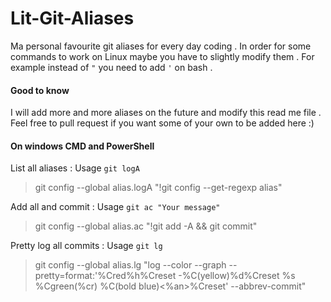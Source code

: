 # Lit-Git-Aliases
Ma personal favourite git aliases for every day coding . In order for some commands to work on Linux maybe you have to slightly modify them . For example instead of `"` you need to add `'` on bash .

#### Good to know
I will add more and more aliases on the future and modify this read me file . Feel free to pull request if you want some of your own to be added here :)

#### On windows CMD and PowerShell

List all aliases : Usage `git logA`
> git config --global alias.logA "!git config --get-regexp alias"

Add all and commit : Usage `git ac "Your message"`
> git config --global alias.ac "!git add -A && git commit"

Pretty log all commits : Usage `git lg`
> git config --global alias.lg "log --color --graph --pretty=format:'%Cred%h%Creset -%C(yellow)%d%Creset %s %Cgreen(%cr) %C(bold blue)<%an>%Creset' --abbrev-commit"
